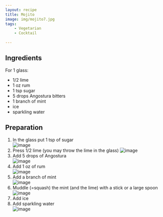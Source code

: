 ```yaml
---
layout: recipe
title: Mojito
image: img/mojito7.jpg  
tags:
    - Vegetarian
    - Cocktail
    
---
```

## Ingredients
For 1 glass:  
* 1/2 lime  
* 1 oz rum  
* 1 tsp sugar  
* 5 drops Angostura bitters  
* 1 branch of mint  
* ice  
* sparkling water  

## Preparation
1. In the glass put 1 tsp of sugar   
![image](img/mojito1.jpg) 
2. Press 1/2 lime (you may throw the lime in the glass) 
![image](img/mojito2.jpg) 
3. Add 5 drops of Angostura   
![image](img/mojito8.jpg) 
4. Add 1 oz of rum   
![image](img/mojito3.jpg)
5. Add a branch of mint  
![image](img/mojito4.jpg) 
6. Muddle (=squash) the mint (and the lime) with a stick or a large spoon 
![image](img/mojito5.jpg)   
7. Add ice
8. Add sparkling water    
![image](img/mojito6.jpg)    
